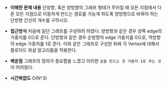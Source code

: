 * **이해한 문제 내용**
단방향, 혹은 양방향의 그래프 형태가 주어질 때 모든 지점에서 다른 모든 지점으로 이동하게 만드는 경로를 가능게 하도록 양방향으로 바꿔야 하는 단방향 간선의 개수를 구하시오.

* **접근방식**
처음에 일단 그래프를 구성하려 하였다.
양방향과 같은 경우 양쪽 edge의 가중치를 0으로 준다.
단방향과 같은 경우 순방향의 edge 가중치를 0으로, 역방향의 edge 가중치를 1로 준다.
이와 같은 그래프로 구성한 뒤에 각 Vertex에 대해서 플로이드 와샬 알고리즘을 적용한다.

* **배운점**
그래프의 정의가 중요함을 느꼈고 이러한 `길을 만드는 것 가중치 1로 주는 것`이 어려웠다.

* **시간복잡도**
O(N^3)
